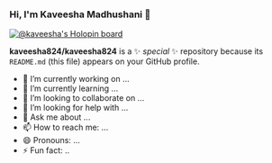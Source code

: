 ### Hi, I'm Kaveesha Madhushani 👋
[![@kaveesha's Holopin board](https://holopin.me/kaveesha)](https://holopin.io/@kaveesha)


**kaveesha824/kaveesha824** is a ✨ _special_ ✨ repository because its `README.md` (this file) appears on your GitHub profile.


- 🔭 I’m currently working on ...
- 🌱 I’m currently learning ...
- 👯 I’m looking to collaborate on ...
- 🤔 I’m looking for help with ...
- 💬 Ask me about ...
- 📫 How to reach me: ...
- 😄 Pronouns: ...
- ⚡ Fun fact: ..

